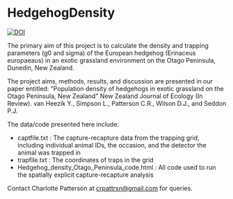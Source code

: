 # HedgehogDensity

<a href="https://zenodo.org/badge/latestdoi/618279716"><img src="https://zenodo.org/badge/618279716.svg" alt="DOI"></a>

The primary aim of this project is to calculate the density and trapping parameters (g0 and sigma) of the European hedgehog (Erinaceus europaeaus) in an exotic grassland environment on the Otago Peninsula, Dunedin, New Zealand.

The project aims, methods, results, and discussion are presented in our paper entitled: "Population density of hedgehogs in exotic grassland on the Otago Peninsula, New Zealand" New Zealand Journal of Ecology (In Review). van Heezik Y., Simpson L., Patterson C.R., Wilson D.J., and Seddon P.J.

The data/code presented here include:
- captfile.txt : The capture-recapture data from the trapping grid, including individual animal IDs, the occasion, and the detector the animal was trapped in
- trapfile.txt : The coordinates of traps in the grid
- Hedgehog_density_Otago_Peninsula_code.html : All code used to run the spatially explicit capture-recapture analysis

Contact Charlotte Patterson at crpattrsn@gmail.com for queries.

